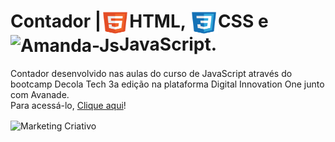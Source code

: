 # Contador |<img align="center" alt="Amanda-HTML" height="35" width="45" src="https://raw.githubusercontent.com/devicons/devicon/master/icons/html5/html5-original.svg">HTML, <img align="center" alt="Amanda-CSS" height="35" width="45" src="https://raw.githubusercontent.com/devicons/devicon/master/icons/css3/css3-original.svg">CSS e <img align="center" alt="Amanda-Js" height="35" width="45" src="https://cdn.jsdelivr.net/gh/devicons/devicon/icons/javascript/javascript-original.svg">JavaScript.</h1>

Contador desenvolvido nas aulas do curso de JavaScript através do bootcamp Decola Tech 3a edição na plataforma Digital Innovation One junto com Avanade. <br>
Para acessá-lo, <a href="https://amandavsadev.github.io/contador-DIO/" target="_blank"> Clique aqui</a>!</li>

<img align="center" alt="Marketing Criativo" src="M">

